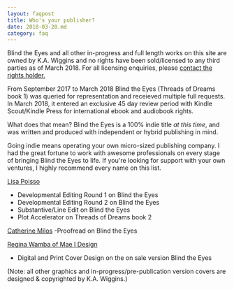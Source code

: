 ```yaml
---
layout: faqpost
title: Who's your publisher?
date: 2018-03-20.md
category: faq
---
```


Blind the Eyes and all other in-progress and full length works on this site are owned by K.A. Wiggins and no rights have been sold/licensed to any third parties as of March 2018. For all licensing enquiries, please [contact the rights holder.](mailto:kaiewrites@gmail.com)

From September 2017 to March 2018 Blind the Eyes (Threads of Dreams book 1) was queried for representation and receieved multiple full requests. In March 2018, it entered an exclusive 45 day review period with Kindle Scout/Kindle Press for international ebook and audiobook rights.

What does that mean? Blind the Eyes is a 100% indie title *at this time*, and was written and produced with independent or hybrid publishing in mind.

Going indie means operating your own micro-sized publishing company. I had the great fortune to work with awesome professionals on every stage of bringing Blind the Eyes to life. If you're looking for support with your own ventures, I highly recommend every name on this list.

[Lisa Poisso](https://www.lisapoisso.com)
- Developmental Editing Round 1 on Blind the Eyes
- Developmental Editing Round 2 on Blind the Eyes
- Substantive/Line Edit on Blind the Eyes
- Plot Accelerator on Threads of Dreams book 2
 
 
[Catherine Milos](https://alchemy.catherinemilos.com/)
-Proofread on Blind the Eyes


[Regina Wamba of Mae I Design](http://www.maeidesign.com/)
- Digital and Print Cover Design on the on sale version Blind the Eyes


(Note: all other graphics and in-progress/pre-publication version covers are designed & copyrighted by K.A. Wiggins.)
